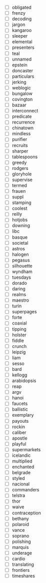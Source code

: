 - [ ] obligated
- [ ] frenzy
- [ ] decoding
- [ ] jargon
- [ ] kangaroo
- [ ] sleeper
- [ ] elemental
- [ ] presenters
- [ ] teal
- [ ] unnamed
- [ ] epstein
- [ ] doncaster
- [ ] particulars
- [ ] jerking
- [ ] weblogic
- [ ] bungalow
- [ ] covington
- [ ] bazaar
- [ ] interconnect
- [ ] predicate
- [ ] recurrence
- [ ] chinatown
- [ ] mindless
- [ ] purifier
- [ ] recruits
- [ ] sharper
- [ ] tablespoons
- [ ] greedy
- [ ] rodgers
- [ ] gloryhole
- [ ] supervise
- [ ] termed
- [ ] frauen
- [ ] suppl
- [ ] stamping
- [ ] coolest
- [ ] reilly
- [ ] hotjobs
- [ ] downing
- [ ] libc
- [ ] basque
- [ ] societal
- [ ] astros
- [ ] halogen
- [ ] pegasus
- [ ] silhouette
- [ ] wyndham
- [ ] tuesdays
- [ ] dorado
- [ ] daring
- [ ] realms
- [ ] maestro
- [ ] turin
- [ ] superpages
- [ ] forte
- [ ] coaxial
- [ ] tipping
- [ ] holster
- [ ] fiddle
- [ ] crunch
- [ ] leipzig
- [ ] liam
- [ ] sesso
- [ ] bard
- [ ] kellogg
- [ ] arabidopsis
- [ ] reap
- [ ] argv
- [ ] hanoi
- [ ] faucets
- [ ] ballistic
- [ ] exemplary
- [ ] payouts
- [ ] rockin
- [ ] caliber
- [ ] apostle
- [ ] playful
- [ ] supermarkets
- [ ] icelandic
- [ ] multiplied
- [ ] enchanted
- [ ] belgrade
- [ ] styled
- [ ] nacional
- [ ] commanders
- [ ] telstra
- [ ] thor
- [ ] waive
- [ ] contraception
- [ ] bethany
- [ ] polaroid
- [ ] vance
- [ ] soprano
- [ ] polishing
- [ ] marquis
- [ ] underage
- [ ] cardio
- [ ] translating
- [ ] frontiers
- [ ] timeshares
